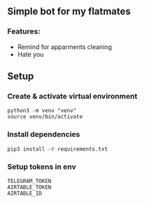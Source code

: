 ## Simple bot for my flatmates
### Features:
- Remind for apparments cleaning
- Hate you

## Setup
### Create & activate virtual environment
```
python3 -m venv "venv"
source venv/bin/activate
```


### Install dependencies
```
pip3 install -r requirements.txt
```

### Setup tokens in env
```
TELEGRAM_TOKEN
AIRTABLE_TOKEN
AIRTABLE_ID
```